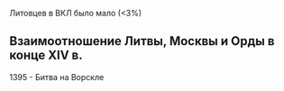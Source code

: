 Литовцев в ВКЛ было мало (<3%)

## Взаимоотношение Литвы, Москвы и Орды в конце XIV в. 

1395 - Битва на Ворскле
